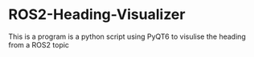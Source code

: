 # ROS2-Heading-Visualizer
This is a program is a python script using PyQT6 to visulise the heading from a ROS2 topic
